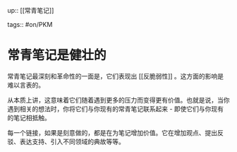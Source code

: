 up:: [[常青笔记]]

tags:: #on/PKM 

# 常青笔记是健壮的

常青笔记最深刻和革命性的一面是，它们表现出 [[反脆弱性]] 。这方面的影响是难以言表的。  

从本质上讲，这意味着它们随着遇到更多的压力而变得更有价值。也就是说，当你遇到相关的想法时，你将它们与你现有的常青笔记联系起来 - 即使它们与你现有的笔记相抵触。  

每一个链接，如果是刻意做的，都是在为笔记增加价值。它在增加观点、提出反驳、表达支持、引入不同领域的典故等等。
